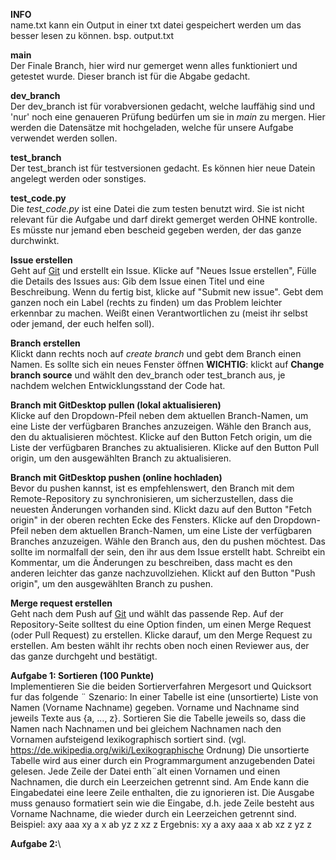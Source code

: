 **INFO**\
name.txt kann ein Output in einer txt datei gespeichert werden um das besser lesen zu können.
bsp. output.txt


**main**\
Der Finale Branch, hier wird nur gemerget wenn alles funktioniert und getestet wurde. Dieser branch ist für die Abgabe gedacht.


**dev_branch**\
Der dev_branch ist für vorabversionen gedacht, welche lauffähig sind und 'nur' noch eine genaueren Prüfung bedürfen um sie in *main* zu mergen.
Hier werden die Datensätze mit hochgeladen, welche für unsere Aufgabe verwendet werden sollen.


**test_branch**\
Der test_branch ist für testversionen gedacht. Es können hier neue Datein angelegt werden oder sonstiges.


**test_code.py**\
Die *test_code.py* ist eine Datei die zum testen benutzt wird. Sie ist nicht relevant für die Aufgabe und darf direkt gemerget werden OHNE kontrolle.
Es müsste nur jemand eben bescheid gegeben werden, der das ganze durchwinkt.


**Issue erstellen**\
Geht auf [Git](https://github.com/) und erstellt ein Issue.
Klicke auf "Neues Issue erstellen", Fülle die Details des Issues aus: Gib dem Issue einen Titel und eine Beschreibung. Wenn du fertig bist, klicke auf "Submit new issue". Gebt dem ganzen noch ein Label (rechts zu finden) um das Problem leichter erkennbar zu machen.
Weißt einen Verantwortlichen zu (meist ihr selbst oder jemand, der euch helfen soll).


**Branch erstellen**\
Klickt dann rechts noch auf *create branch* und gebt dem Branch einen Namen.
Es sollte sich ein neues Fenster öffnen **WICHTIG**: klickt auf **Change branch source** und wählt den dev_branch oder test_branch aus, je nachdem welchen Entwicklungsstand der Code hat.


**Branch mit GitDesktop pullen (lokal aktualisieren)**\
Klicke auf den Dropdown-Pfeil neben dem aktuellen Branch-Namen, um eine Liste der verfügbaren Branches anzuzeigen. Wähle den Branch aus, den du aktualisieren möchtest.
Klicke auf den Button Fetch origin, um die Liste der verfügbaren Branches zu aktualisieren. Klicke auf den Button Pull origin, um den ausgewählten Branch zu aktualisieren.


**Branch mit GitDesktop pushen (online hochladen)**\
Bevor du pushen kannst, ist es empfehlenswert, den Branch mit dem Remote-Repository zu synchronisieren, um sicherzustellen, dass die neuesten Änderungen vorhanden sind. Klickt dazu auf den Button "Fetch origin" in der oberen rechten Ecke des Fensters.
Klicke auf den Dropdown-Pfeil neben dem aktuellen Branch-Namen, um eine Liste der verfügbaren Branches anzuzeigen. Wähle den Branch aus, den du pushen möchtest. Das sollte im normalfall der sein, den ihr aus dem Issue erstellt habt. Schreibt ein Kommentar, um die Änderungen zu beschreiben, dass macht es den anderen leichter das ganze nachzuvollziehen.
Klickt auf den Button "Push origin", um den ausgewählten Branch zu pushen.


**Merge request erstellen**\
Geht nach dem Push auf [Git](https://github.com/) und wählt das passende Rep.
Auf der Repository-Seite solltest du eine Option finden, um einen Merge Request (oder Pull Request) zu erstellen. Klicke darauf, um den Merge Request zu erstellen.
Am besten wählt ihr rechts oben noch einen Reviewer aus, der das ganze durchgeht und bestätigt.




**Aufgabe 1: Sortieren (100 Punkte)**\
Implementieren Sie die beiden Sortierverfahren Mergesort und Quicksort fur das folgende ¨
Szenario:
In einer Tabelle ist eine (unsortierte) Liste von Namen (Vorname Nachname) gegeben. Vorname und Nachname sind jeweils Texte aus {a, ..., z}.
Sortieren Sie die Tabelle jeweils so, dass die Namen nach Nachnamen und bei gleichem
Nachnamen nach den Vornamen aufsteigend lexikographisch sortiert sind.
(vgl. https://de.wikipedia.org/wiki/Lexikographische Ordnung)
Die unsortierte Tabelle wird aus einer durch ein Programmargument anzugebenden Datei
gelesen. Jede Zeile der Datei enth¨alt einen Vornamen und einen Nachnamen, die durch ein
Leerzeichen getrennt sind. Am Ende kann die Eingabedatei eine leere Zeile enthalten, die
zu ignorieren ist. Die Ausgabe muss genauso formatiert sein wie die Eingabe, d.h. jede Zeile
besteht aus Vorname Nachname, die wieder durch ein Leerzeichen getrennt sind.
Beispiel:
axy aaa
xy a
x ab
yz z
xz z
Ergebnis:
xy a
axy aaa
x ab
xz z
yz z

**Aufgabe 2:**\
